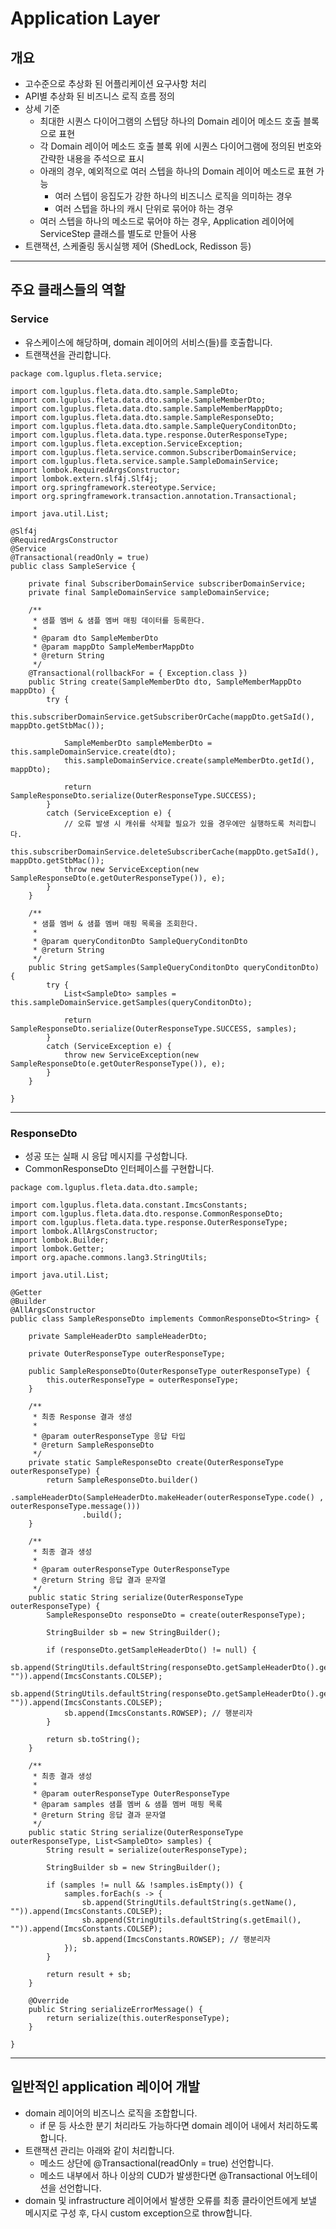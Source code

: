 Application Layer
===
## 개요
+ 고수준으로 추상화 된 어플리케이션 요구사항 처리
+ API별 추상화 된 비즈니스 로직 흐름 정의
+ 상세 기준
  + 최대한 시퀀스 다이어그램의 스텝당 하나의 Domain 레이어 메소드 호출 블록으로 표현
  + 각 Domain 레이어 메소드 호출 블록 위에 시퀀스 다이어그램에 정의된 번호와 간략한 내용을 주석으로 표시
  + 아래의 경우, 예외적으로 여러 스텝을 하나의 Domain 레이어 메소드로 표현 가능
    + 여러 스텝이 응집도가 강한 하나의 비즈니스 로직을 의미하는 경우
    + 여러 스텝을 하나의 캐시 단위로 묶어야 하는 경우
  + 여러 스텝을 하나의 메소드로 묶어야 하는 경우, Application 레이어에 ServiceStep 클래스를 별도로 만들어 사용
+ 트랜잭션, 스케줄링 동시실행 제어 (ShedLock, Redisson 등)
___ 
## 주요 클래스들의 역할
### Service
+ 유스케이스에 해당하며, domain 레이어의 서비스(들)를 호출합니다.
+ 트랜잭션을 관리합니다.
```
package com.lguplus.fleta.service;

import com.lguplus.fleta.data.dto.sample.SampleDto;
import com.lguplus.fleta.data.dto.sample.SampleMemberDto;
import com.lguplus.fleta.data.dto.sample.SampleMemberMappDto;
import com.lguplus.fleta.data.dto.sample.SampleResponseDto;
import com.lguplus.fleta.data.dto.sample.SampleQueryConditonDto;
import com.lguplus.fleta.data.type.response.OuterResponseType;
import com.lguplus.fleta.exception.ServiceException;
import com.lguplus.fleta.service.common.SubscriberDomainService;
import com.lguplus.fleta.service.sample.SampleDomainService;
import lombok.RequiredArgsConstructor;
import lombok.extern.slf4j.Slf4j;
import org.springframework.stereotype.Service;
import org.springframework.transaction.annotation.Transactional;

import java.util.List;

@Slf4j
@RequiredArgsConstructor
@Service
@Transactional(readOnly = true)
public class SampleService {

    private final SubscriberDomainService subscriberDomainService;
    private final SampleDomainService sampleDomainService;

    /**
     * 샘플 멤버 & 샘플 멤버 매핑 데이터를 등록한다.
     *
     * @param dto SampleMemberDto
     * @param mappDto SampleMemberMappDto
     * @return String
     */
    @Transactional(rollbackFor = { Exception.class })
    public String create(SampleMemberDto dto, SampleMemberMappDto mappDto) {
        try {
            this.subscriberDomainService.getSubscriberOrCache(mappDto.getSaId(), mappDto.getStbMac());

            SampleMemberDto sampleMemberDto = this.sampleDomainService.create(dto);
            this.sampleDomainService.create(sampleMemberDto.getId(), mappDto);

            return SampleResponseDto.serialize(OuterResponseType.SUCCESS);
        }
        catch (ServiceException e) {
            // 오류 발생 시 캐쉬를 삭제할 필요가 있을 경우에만 실행하도록 처리합니다.
            this.subscriberDomainService.deleteSubscriberCache(mappDto.getSaId(), mappDto.getStbMac());
            throw new ServiceException(new SampleResponseDto(e.getOuterResponseType()), e);
        }
    }

    /**
     * 샘플 멤버 & 샘플 멤버 매핑 목록을 조회한다.
     *
     * @param queryConditonDto SampleQueryConditonDto
     * @return String
     */
    public String getSamples(SampleQueryConditonDto queryConditonDto) {
        try {
            List<SampleDto> samples = this.sampleDomainService.getSamples(queryConditonDto);

            return SampleResponseDto.serialize(OuterResponseType.SUCCESS, samples);
        }
        catch (ServiceException e) {
            throw new ServiceException(new SampleResponseDto(e.getOuterResponseType()), e);
        }
    }

}
```
___
### ResponseDto
+ 성공 또는 실패 시 응답 메시지를 구성합니다.
+ CommonResponseDto<T> 인터페이스를 구현합니다.
```
package com.lguplus.fleta.data.dto.sample;

import com.lguplus.fleta.data.constant.ImcsConstants;
import com.lguplus.fleta.data.dto.response.CommonResponseDto;
import com.lguplus.fleta.data.type.response.OuterResponseType;
import lombok.AllArgsConstructor;
import lombok.Builder;
import lombok.Getter;
import org.apache.commons.lang3.StringUtils;

import java.util.List;

@Getter
@Builder
@AllArgsConstructor
public class SampleResponseDto implements CommonResponseDto<String> {

    private SampleHeaderDto sampleHeaderDto;

    private OuterResponseType outerResponseType;

    public SampleResponseDto(OuterResponseType outerResponseType) {
        this.outerResponseType = outerResponseType;
    }

    /**
     * 최종 Response 결과 생성
     *
     * @param outerResponseType 응답 타입
     * @return SampleResponseDto
     */
    private static SampleResponseDto create(OuterResponseType outerResponseType) {
        return SampleResponseDto.builder()
                .sampleHeaderDto(SampleHeaderDto.makeHeader(outerResponseType.code() , outerResponseType.message()))
                .build();
    }

    /**
     * 최종 결과 생성
     *
     * @param outerResponseType OuterResponseType
     * @return String 응답 결과 문자열
     */
    public static String serialize(OuterResponseType outerResponseType) {
        SampleResponseDto responseDto = create(outerResponseType);

        StringBuilder sb = new StringBuilder();

        if (responseDto.getSampleHeaderDto() != null) {
            sb.append(StringUtils.defaultString(responseDto.getSampleHeaderDto().getFlag(), "")).append(ImcsConstants.COLSEP);
            sb.append(StringUtils.defaultString(responseDto.getSampleHeaderDto().getMessage(), "")).append(ImcsConstants.COLSEP);
            sb.append(ImcsConstants.ROWSEP); // 행분리자
        }

        return sb.toString();
    }

    /**
     * 최종 결과 생성
     *
     * @param outerResponseType OuterResponseType
     * @param samples 샘플 멤버 & 샘플 멤버 매핑 목록
     * @return String 응답 결과 문자열
     */
    public static String serialize(OuterResponseType outerResponseType, List<SampleDto> samples) {
        String result = serialize(outerResponseType);

        StringBuilder sb = new StringBuilder();

        if (samples != null && !samples.isEmpty()) {
            samples.forEach(s -> {
                sb.append(StringUtils.defaultString(s.getName(), "")).append(ImcsConstants.COLSEP);
                sb.append(StringUtils.defaultString(s.getEmail(), "")).append(ImcsConstants.COLSEP);
                sb.append(ImcsConstants.ROWSEP); // 행분리자
            });
        }

        return result + sb;
    }

    @Override
    public String serializeErrorMessage() {
        return serialize(this.outerResponseType);
    }

}
```
___
## 일반적인 application 레이어 개발
+ domain 레이어의 비즈니스 로직을 조합합니다.
  + if 문 등 사소한 분기 처리라도 가능하다면 domain 레이어 내에서 처리하도록 합니다.
+ 트랜잭션 관리는 아래와 같이 처리합니다.
  + 메소드 상단에 @Transactional(readOnly = true) 선언합니다.
  + 메소드 내부에서 하나 이상의 CUD가 발생한다면 @Transactional 어노테이션을 선언합니다.
+ domain 및 infrastructure 레이어에서 발생한 오류를 최종 클라이언트에게 보낼 메시지로 구성 후, 다시 custom exception으로 throw합니다.